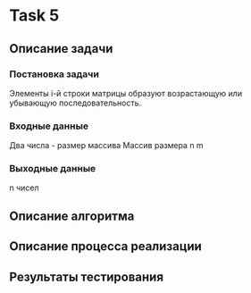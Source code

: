 # Task 5
## Описание задачи
### Постановка задачи
Элементы i-й строки матрицы образуют возрастающую или убывающую последовательность.
### Входные данные
Два числа - размер массива
Массив размера n m
### Выходные данные
n чисел
## Описание алгоритма

## Описание процесса реализации

## Результаты тестирования